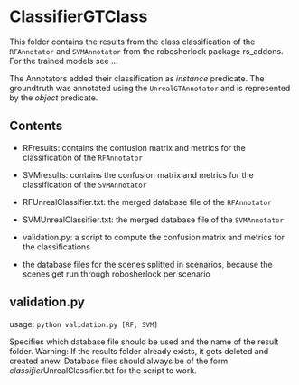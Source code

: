 # ClassifierGTClass

This folder contains the results from the class classification of the `RFAnnotator` and `SVMAnnotator` from the robosherlock package rs_addons.
For the trained models see ...

The Annotators added their classification as *instance* predicate. The groundtruth was annotated using the `UnrealGTAnnotator` and is represented by the *object* predicate.

## Contents

- RFresults: contains the confusion matrix and metrics for the classification of the `RFAnnotator`
- SVMresults: contains the confusion matrix and metrics for the classification of the `SVMAnnotator`
- RFUnrealClassifier.txt: the merged database file of the `RFAnnotator`
- SVMUnrealClassifier.txt: the merged database file of the `SVMAnnotator`
- validation.py: a script to compute the confusion matrix and metrics for the classifications

- the database files for the scenes splitted in scenarios, because the scenes get run through robosherlock per scenario

## validation.py

usage: `python validation.py [RF, SVM]` 

Specifies which database file should be used and the name of the result folder. Warning: If the results folder already exists, it gets deleted and created anew.
Database files should always be of the form *classifier*UnrealClassifier.txt for the script to work.

